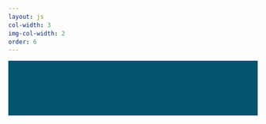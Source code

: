 ```yaml
---
layout: js
col-width: 3
img-col-width: 2
order: 6
---
```

<div id="phrase-container" onclick="let path='/turnofphrase';if(!location.href.includes(path)){location.href=path;}">
	<div id="phrasebox" class="phrase"></div>
	<div id="phrase-animate" class="phrase"></div>
	<img src="other/turnofphrase/svg/of-1.svg" style="visibility:hidden" />
</div>
<script src="other/turnofphrase/js/tug-of-war.js"></script>
<style>
	#phrase-container {
		cursor: pointer;
	    padding: 45px 40px;
		position: relative;
		display: inline-block;
		background-color: #055470;
	}
	#phrasebox {
		display: inline-block;
	}
	#phrase-animate {
		display: inline-block;
	}
	.phrase {
		display: inline-block;
		background: url(other/turnofphrase/svg/of-1.svg);
		background-size: contain;
		background-repeat: no-repeat;
		background-position: left center;
		position: absolute;
		left: 0;
		top: 0;
		width: 100%;
		height: 100%;
	}
</style>
